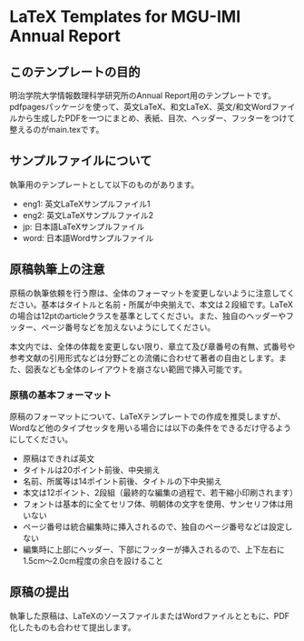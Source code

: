 # LaTeX Templates for MGU-IMI Annual Report

## このテンプレートの目的

明治学院大学情報数理科学研究所のAnnual Report用のテンプレートです。pdfpagesパッケージを使って、英文LaTeX、和文LaTeX、英文/和文Wordファイルから生成したPDFを一つにまとめ、表紙、目次、ヘッダー、フッターをつけて整えるのがmain.texです。

## サンプルファイルについて

執筆用のテンプレートとして以下のものがあります。
- eng1: 英文LaTeXサンプルファイル1
- eng2: 英文LaTeXサンプルファイル2
- jp: 日本語LaTeXサンプルファイル
- word: 日本語Wordサンプルファイル

## 原稿執筆上の注意

原稿の執筆依頼を行う際は、全体のフォーマットを変更しないように注意してください。基本はタイトルと名前・所属が中央揃えで、本文は２段組です。LaTeXの場合は12ptのarticleクラスを基準としてください。また、独自のヘッダーやフッター、ページ番号などを加えないようにしてください。

本文内では、全体の体裁を変更しない限り、章立て及び章番号の有無、式番号や参考文献の引用形式などは分野ごとの流儀に合わせて著者の自由とします。また、図表なども全体のレイアウトを崩さない範囲で挿入可能です。

### 原稿の基本フォーマット

原稿のフォーマットについて、LaTeXテンプレートでの作成を推奨しますが、Wordなど他のタイプセッタを用いる場合には以下の条件をできるだけ守るようにしてください。

- 原稿はできれば英文
- タイトルは20ポイント前後、中央揃え
- 名前、所属等は14ポイント前後、タイトルの下中央揃え
- 本文は12ポイント、2段組（最終的な編集の過程で、若干縮小印刷されます）
- フォントは基本的に全てセリフ体、明朝体の文字を使用、サンセリフ体は用いない
- ページ番号は統合編集時に挿入されるので、独自のページ番号などは設定しない
- 編集時に上部にヘッダー、下部にフッターが挿入されるので、上下左右に1.5cm〜2.0cm程度の余白を設けること

## 原稿の提出

執筆した原稿は、LaTeXのソースファイルまたはWordファイルとともに、PDF化したものも合わせて提出します。
